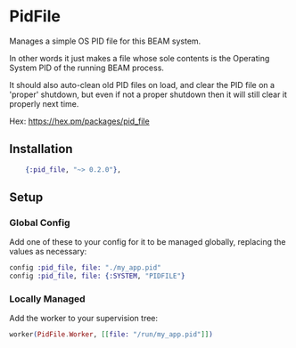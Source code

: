 # PidFile

Manages a simple OS PID file for this BEAM system.

In other words it just makes a file whose sole contents is the Operating System PID of the running BEAM process.

It should also auto-clean old PID files on load, and clear the PID file on a 'proper' shutdown, but even if not a proper shutdown then it will still clear it properly next time.

Hex:  https://hex.pm/packages/pid_file

## Installation

```elixir
    {:pid_file, "~> 0.2.0"},
```

## Setup

### Global Config

Add one of these to your config for it to be managed globally, replacing the values as necessary:

```elixir
config :pid_file, file: "./my_app.pid"
config :pid_file, file: {:SYSTEM, "PIDFILE"}
```

### Locally Managed

Add the worker to your supervision tree:

```elixir
worker(PidFile.Worker, [[file: "/run/my_app.pid"]])
```
